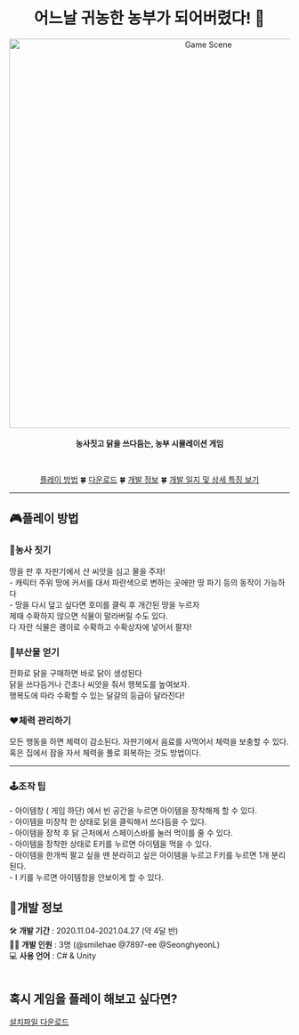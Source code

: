 <h1 align="center"> 어느날 귀농한 농부가 되어버렸다! 🌾</h1>
<p align="center">
  <img width="700" src="https://user-images.githubusercontent.com/39826053/118353702-7a881480-b5a2-11eb-83be-6202c852fb10.JPG" alt="Game Scene"><br><br>
  <b>농사짓고 닭을 쓰다듬는, 농부 시뮬레이션 게임</b>
</p><br>
<p align="center"><a href="#how-to-play">플레이 방법</a> 🍀 <a href="#download"> 다운로드</a> 🍀 <a href="#develop"> 개발 정보</a> 🍀 <a href="https://github.com/team-Primis/Farm_Totall/wiki"> 개발 일지 및 상세 특징 보기</a></p>

<hr>
<h2 id="how-to-play">🎮플레이 방법</h1>
<h3>🌱농사 짓기</h3>
땅을 판 후 자판기에서 산 씨앗을 심고 물을 주자!<br>
- 캐릭터 주위 땅에 커서를 대서 파란색으로 변하는 곳에만 땅 파기 등의 동작이 가능하다<br>
- 땅을 다시 덮고 싶다면 호미를 클릭 후 개간된 땅을 누르자<br>
제때 수확하지 않으면 식물이 말라버릴 수도 있다.<br>
다 자란 식물은 괭이로 수확하고 수확상자에 넣어서 팔자!<br>

<h3>🥚부산물 얻기</h3>
전화로 닭을 구매하면 바로 닭이 생성된다<br>
닭을 쓰다듬거나 건초나 씨앗을 줘서 행복도를 높여보자.<br>
행복도에 따라 수확할 수 있는 달걀의 등급이 달라진다!<br>

<h3>❤체력 관리하기</h3>
모든 행동을 하면 체력이 감소된다.<br?
체력이 줄어들면 기절하므로 주의!<br>
자판기에서 음료를 사먹어서 체력을 보충할 수 있다.<br>
혹은 집에서 잠을 자서 체력을 풀로 회복하는 것도 방법이다.<br>
<hr>
<h3>🕹조작 팁</h3>
- 아이템창 ( 게임 하단) 에서 빈 공간을 누르면 아이템을 장착해제 할 수 있다.<br>
- 아이템을 미장착 한 상태로 닭을 클릭해서 쓰다듬을 수 있다.<br>
- 아이템을 장착 후 닭 근처에서 스페이스바를 눌러 먹이를 줄 수 있다.<br>
- 아이템을 장착한 상태로 E키를 누르면 아이템을 먹을 수 있다. <br>
- 아이템을 한개씩 팔고 싶을 땐 분라히고 싶은 아이템을 누르고 F키를 누르면 1개 분리된다.<br>
- I 키를 누르면 아이템창을 안보이게 할 수 있다.<br>

<h2 id="develop">🔨개발 정보</h2>
🛠️ <b>개발 기간</b> : 2020.11.04-2021.04.27 (약 4달 반)<br>
👩‍💻 <b>개발 인원</b> : 3명 (@smilehae @7897-ee @SeonghyeonL)<br>
💻 <b>사용 언어</b> : C# & Unity  
<br><br>
  
<h2 id="download">혹시 게임을 플레이 해보고 싶다면?</h2>
<a href="https://drive.google.com/drive/u/0/folders/13UMQ7Qr1Plcwrw5n76nrkHacFd73I9aK">설치파일 다운로드</a>

